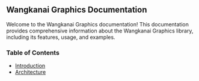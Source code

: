 ## Wangkanai Graphics Documentation

Welcome to the Wangkanai Graphics documentation!
This documentation provides comprehensive information about the Wangkanai Graphics library, including its features, usage, and examples.

### Table of Contents

- [Introduction](#introduction)
- [Architecture](Architecture_design.md)
